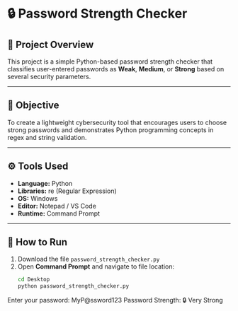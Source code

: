 # 🔒 Password Strength Checker

## 📄 Project Overview
This project is a simple Python-based password strength checker that classifies user-entered passwords as **Weak**, **Medium**, or **Strong** based on several security parameters.

---

## 🧠 Objective
To create a lightweight cybersecurity tool that encourages users to choose strong passwords and demonstrates Python programming concepts in regex and string validation.

---

## ⚙️ Tools Used
- **Language:** Python  
- **Libraries:** re (Regular Expression)  
- **OS:** Windows  
- **Editor:** Notepad / VS Code  
- **Runtime:** Command Prompt  

---

## 🚀 How to Run
1. Download the file `password_strength_checker.py`
2. Open **Command Prompt** and navigate to file location:
   ```bash
   cd Desktop
   python password_strength_checker.py


Enter your password: MyP@ssword123
Password Strength: 🔒 Very Strong
